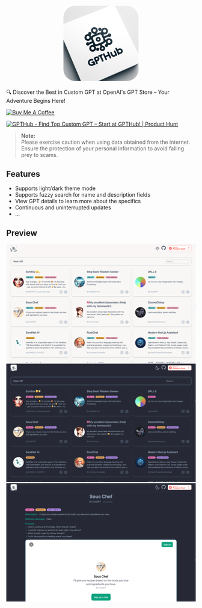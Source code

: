 <h3 align="center">
<img width="200" src="./public/gpthub.png">
</h3>

🔍 Discover the Best in Custom GPT at OpenAI's GPT Store – Your Adventure Begins Here!

<a href="https://www.buymeacoffee.com/lencx" target="_blank"><img src="https://cdn.buymeacoffee.com/buttons/v2/default-blue.png" alt="Buy Me A Coffee" style="height: 40px !important;width: 145px !important;" ></a>

<a href="https://www.producthunt.com/posts/gpthub?utm_source=badge-featured&utm_medium=badge&utm_souce=badge-gpthub" target="_blank"><img src="https://api.producthunt.com/widgets/embed-image/v1/featured.svg?post_id=424710&theme=light" alt="GPTHub - Find&#0032;Top&#0032;Custom&#0032;GPT&#0032;–&#0032;Start&#0032;at&#0032;GPTHub&#0033; | Product Hunt" style="width: 250px; height: 54px;" width="250" height="54" /></a>

> **Note:**\
> Please exercise caution when using data obtained from the internet. Ensure the protection of your personal information to avoid falling prey to scams.


## Features

- Supports light/dark theme mode
- Supports fuzzy search for name and description fields
- View GPT details to learn more about the specifics
- Continuous and uninterrupted updates
- ...

## Preview

![GPTHub Light Mode](assets/1.png)
![GPTHub Dark Mode](assets/2.png)
![GPTHub Detail Dark Mode](assets/3.png)
